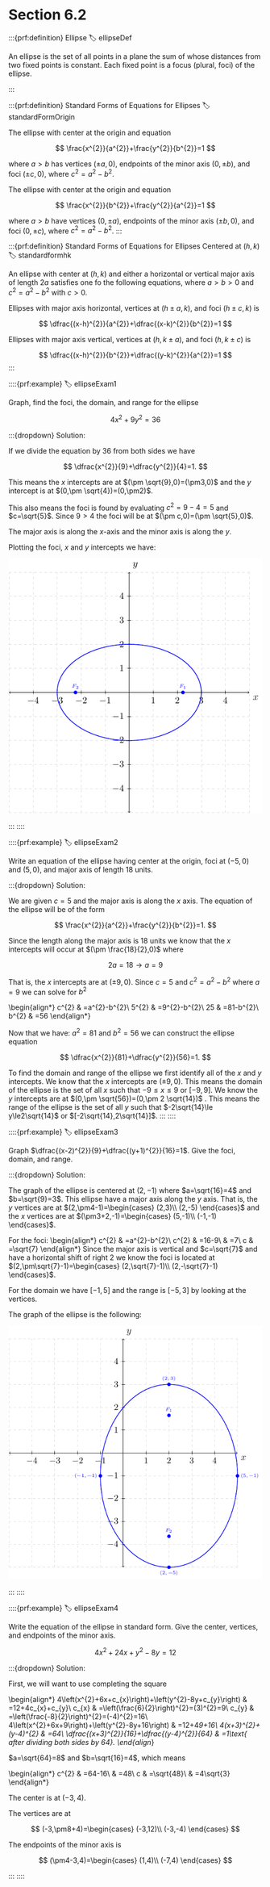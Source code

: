# Section 6.2

:::{prf:definition} Ellipse
:label: ellipseDef

An ellipse is the set of all points in a plane the sum of whose distances from two fixed points is constant. Each fixed point is a focus (plural, foci) of the ellipse.

:::

:::{prf:definition} Standard Forms of Equations for Ellipses
:label: standardFormOrigin

The ellipse with center at the origin and equation

$$
\frac{x^{2}}{a^{2}}+\frac{y^{2}}{b^{2}}=1
$$

where $a>b$ has vertices $(\pm a,0)$, endpoints of the minor axis $(0,\pm b)$, and foci $(\pm c,0)$, where $c^{2}=a^{2}-b^{2}$.

The ellipse with center at the origin and equation

$$
\frac{x^{2}}{b^{2}}+\frac{y^{2}}{a^{2}}=1
$$

where $a>b$ have vertices $(0,\pm a)$, endpoints of the minor axis $(\pm b,0)$, and foci $(0,\pm c)$, where $c^{2}=a^{2}-b^{2}$.
:::

:::{prf:definition} Standard Forms of Equations for Ellipses Centered at $(h,k)$
:label: standardformhk

An ellipse with center at $(h,k)$ and either a horizontal or vertical major axis of length $2a$ satisfies one fo the following equations, where $a>b>0$ and $c^{2}=a^{2}-b^{2}$ with $c>0$.

Ellipses with major axis horizontal, vertices at $(h\pm a,k)$, and foci $(h\pm c,k)$ is

$$
\dfrac{(x-h)^{2}}{a^{2}}+\dfrac{(x-k)^{2}}{b^{2}}=1
$$

Ellipses with major axis vertical, vertices at $(h,k\pm a)$, and foci $(h,k\pm c)$ is

$$
\dfrac{(x-h)^{2}}{b^{2}}+\dfrac{(y-k)^{2}}{a^{2}}=1
$$
:::

::::{prf:example}
:label: ellipseExam1

Graph, find the foci, the domain, and range for the ellipse

$$
4x^{2}+9y^{2}=36
$$

:::{dropdown} Solution:

If we divide the equation by $36$ from both sides we have

$$
\dfrac{x^{2}}{9}+\dfrac{y^{2}}{4}=1.
$$

This means the $x$ intercepts are at $(\pm \sqrt{9},0)=(\pm3,0)$ and the $y$ intercept is at $(0,\pm \sqrt{4})=(0,\pm2)$.

This also means the foci is found by evaluating $c^{2}=9-4=5$ and $c=\sqrt{5}$. Since $9>4$ the foci will be at $(\pm c,0)=(\pm \sqrt{5},0)$.

The major axis is along the $x$-axis and the minor axis is along the $y$.

Plotting the foci, $x$ and $y$ intercepts we have:

![grph of ellipse](images/ellpExam1.png)

:::
::::

::::{prf:example}
:label: ellipseExam2

Write an equation of the ellipse having center at the origin, foci at $(-5,0)$ and $(5,0)$, and major axis of length $18$ units.

:::{dropdown} Solution:

We are given $c=5$ and the major axis is along the $x$ axis. The equation of the ellipse will be of the form

$$
\frac{x^{2}}{a^{2}}+\frac{y^{2}}{b^{2}}=1.
$$

Since the length along the major axis is 18 units we know that the $x$ intercepts will occur at $(\pm \frac{18}{2},0)$ where 

$$
2a=18\to a=9
$$

That is, the $x$ intercepts are at $(\pm 9,0)$. Since $c=5$ and $c^{2}=a^{2}-b^{2}$ where $a=9$ we can solve for $b^{2}$

\begin{align*}
c^{2} & =a^{2}-b^{2}\\
5^{2} & =9^{2}-b^{2}\\
25 & =81-b^{2}\\
b^{2} & =56
\end{align*}

Now that we have: $a^{2}=81$ and $b^{2}=56$ we can construct the ellipse equation

$$
\dfrac{x^{2}}{81}+\dfrac{y^{2}}{56}=1.
$$

To find the domain and range of the ellipse we first identify all of the $x$ and $y$ intercepts. We know that the $x$ intercepts are $(\pm 9,0)$. This means the domain of the ellipse is the set of all $x$ such that $-9\le x\le9$ or $[-9,9]$. We know the $y$ intercepts
are at $(0,\pm \sqrt{56})=(0,\pm 2 \sqrt{14})$ . This means the range of the ellipse is the set of all $y$ such that $-2\sqrt{14}\le y\le2\sqrt{14}$ or $[-2\sqrt{14},2\sqrt{14}]$.
:::
::::

::::{prf:example}
:label: ellipseExam3

Graph $\dfrac{(x-2)^{2}}{9}+\dfrac{(y+1)^{2}}{16}=1$. Give the foci,
domain, and range.

:::{dropdown} Solution:

The graph of the ellipse is centered at $(2,-1)$ where $a=\sqrt{16}=4$ and $b=\sqrt{9}=3$. This ellipse have a major axis along the $y$
axis. That is, the $y$ vertices are at $(2,\pm4-1)=\begin{cases}
(2,3)\\
(2,-5)
\end{cases}$ and the $x$ vertices are at $(\pm3+2,-1)=\begin{cases}
(5,-1)\\
(-1,-1)
\end{cases}$.

For the foci:
\begin{align*}
c^{2} & =a^{2}-b^{2}\\
c^{2} & =16-9\\
 & =7\\
c & =\sqrt{7}
\end{align*}
Since the major axis is vertical and $c=\sqrt{7}$ and have a horizontal shift of right 2 we know the foci is located at $(2,\pm\sqrt{7}-1)=\begin{cases}
(2,\sqrt{7}-1)\\
(2,-\sqrt{7}-1)
\end{cases}$.

For the domain we have $[-1,5]$ and the range is $[-5,3]$ by looking
at the vertices.

The graph of the ellipse is the following:

![grph of ellipse](images/ellpExam2.png)

:::
::::

::::{prf:example}
:label: ellipseExam4

Write the equation of the ellipse in standard form. Give the center,
vertices, and endpoints of the minor axis.

$$
4x^{2}+24x+y^{2}-8y=12
$$

:::{dropdown} Solution:

First, we will want to use completing the square

\begin{align*}
4\left(x^{2}+6x+c_{x}\right)+\left(y^{2}-8y+c_{y}\right) & =12+4c_{x}+c_{y}\\
c_{x} & =\left(\frac{6}{2}\right)^{2}=(3)^{2}=9\\
c_{y} & =\left(\frac{-8}{2}\right)^{2}=(-4)^{2}=16\\
4\left(x^{2}+6x+9\right)+\left(y^{2}-8y+16\right) & =12+4*9+16\\
4(x+3)^{2}+(y-4)^{2} & =64\\
\dfrac{(x+3)^{2}}{16}+\dfrac{(y-4)^{2}}{64} & =1\text{ after dividing both sides by 64}.
\end{align*}

$a=\sqrt{64}=8$ and $b=\sqrt{16}=4$, which means

\begin{align*}
c^{2} & =64-16\\
 & =48\\
c & =\sqrt{48}\\
 & =4\sqrt{3}
\end{align*}

The center is at $(-3,4)$.

The vertices are at 

$$
(-3,\pm8+4)=\begin{cases}
(-3,12)\\
(-3,-4)
\end{cases}
$$

The endpoints of the minor axis is

$$
(\pm4-3,4)=\begin{cases}
(1,4)\\
(-7,4)
\end{cases}
$$

:::
::::